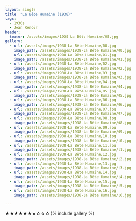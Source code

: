 ```yaml
---
layout: single
title: "La Bête Humaine (1938)"
tags:
  - 1930s 
  - Jean Renoir
header:
  teaser: /assets/images/1938-La Bête Humaine/05.jpg
gallery:
  - url: /assets/images/1938-La Bête Humaine/00.jpg
    image_path: /assets/images/1938-La Bête Humaine/00.jpg  
  - url: /assets/images/1938-La Bête Humaine/01.jpg
    image_path: /assets/images/1938-La Bête Humaine/01.jpg
  - url: /assets/images/1938-La Bête Humaine/02.jpg
    image_path: /assets/images/1938-La Bête Humaine/02.jpg
  - url: /assets/images/1938-La Bête Humaine/03.jpg
    image_path: /assets/images/1938-La Bête Humaine/03.jpg
  - url: /assets/images/1938-La Bête Humaine/04.jpg
    image_path: /assets/images/1938-La Bête Humaine/04.jpg
  - url: /assets/images/1938-La Bête Humaine/05.jpg
    image_path: /assets/images/1938-La Bête Humaine/05.jpg
  - url: /assets/images/1938-La Bête Humaine/06.jpg
    image_path: /assets/images/1938-La Bête Humaine/06.jpg
  - url: /assets/images/1938-La Bête Humaine/07.jpg
    image_path: /assets/images/1938-La Bête Humaine/07.jpg
  - url: /assets/images/1938-La Bête Humaine/08.jpg
    image_path: /assets/images/1938-La Bête Humaine/08.jpg
  - url: /assets/images/1938-La Bête Humaine/09.jpg
    image_path: /assets/images/1938-La Bête Humaine/09.jpg
  - url: /assets/images/1938-La Bête Humaine/10.jpg
    image_path: /assets/images/1938-La Bête Humaine/10.jpg
  - url: /assets/images/1938-La Bête Humaine/11.jpg
    image_path: /assets/images/1938-La Bête Humaine/11.jpg
  - url: /assets/images/1938-La Bête Humaine/12.jpg
    image_path: /assets/images/1938-La Bête Humaine/12.jpg
  - url: /assets/images/1938-La Bête Humaine/13.jpg
    image_path: /assets/images/1938-La Bête Humaine/13.jpg
  - url: /assets/images/1938-La Bête Humaine/14.jpg
    image_path: /assets/images/1938-La Bête Humaine/14.jpg
  - url: /assets/images/1938-La Bête Humaine/15.jpg
    image_path: /assets/images/1938-La Bête Humaine/15.jpg
  - url: /assets/images/1938-La Bête Humaine/16.jpg
    image_path: /assets/images/1938-La Bête Humaine/16.jpg

---
```

★★★★★★★☆☆☆
{% include gallery %}
